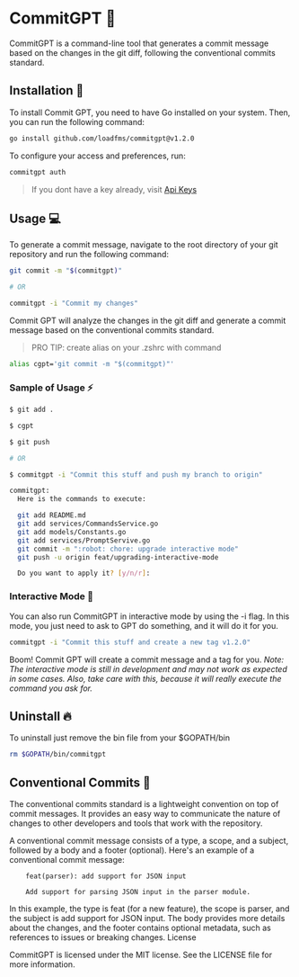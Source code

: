 # CommitGPT :robot:

CommitGPT is a command-line tool that generates a commit message based on the changes in the git diff, following the conventional commits standard.

## Installation :rocket:

To install Commit GPT, you need to have Go installed on your system. Then, you can run the following command:

```bash
go install github.com/loadfms/commitgpt@v1.2.0
```

To configure your access and preferences, run:

```bash
commitgpt auth
```

> If you dont have a key already, visit [Api Keys](https://platform.openai.com/account/api-keys)

## Usage :computer:

To generate a commit message, navigate to the root directory of your git repository and run the following command:

```bash
git commit -m "$(commitgpt)"

# OR

commitgpt -i "Commit my changes"
```

Commit GPT will analyze the changes in the git diff and generate a commit message based on the conventional commits standard.

> PRO TIP: create alias on your .zshrc with command

```bash
alias cgpt='git commit -m "$(commitgpt)"'
```

### Sample of Usage :zap:

```bash
$ git add .

$ cgpt

$ git push

# OR 

$ commitgpt -i "Commit this stuff and push my branch to origin"

commitgpt:
  Here is the commands to execute:

  git add README.md
  git add services/CommandsService.go
  git add models/Constants.go
  git add services/PromptServive.go
  git commit -m ":robot: chore: upgrade interactive mode"
  git push -u origin feat/upgrading-interactive-mode

  Do you want to apply it? [y/n/r]:
```

### Interactive Mode :brain:

You can also run CommitGPT in interactive mode by using the -i flag. In this mode, you just need to ask to GPT do something, and it will do it for you.

```bash
commitgpt -i "Commit this stuff and create a new tag v1.2.0"
```

Boom! Commit GPT will create a commit message and a tag for you.
_Note: The interactive mode is still in development and may not work as expected in some cases._
_Also, take care with this, because it will really execute the command you ask for._

## Uninstall :fire:

To uninstall just remove the bin file from your $GOPATH/bin

```bash
rm $GOPATH/bin/commitgpt
```

## Conventional Commits :memo:

The conventional commits standard is a lightweight convention on top of commit messages. It provides an easy way to communicate the nature of changes to other developers and tools that work with the repository.

A conventional commit message consists of a type, a scope, and a subject, followed by a body and a footer (optional). Here's an example of a conventional commit message:

```
    feat(parser): add support for JSON input

    Add support for parsing JSON input in the parser module.
```

In this example, the type is feat (for a new feature), the scope is parser, and the subject is add support for JSON input. The body provides more details about the changes, and the footer contains optional metadata, such as references to issues or breaking changes.
License

CommitGPT is licensed under the MIT license. See the LICENSE file for more information.
